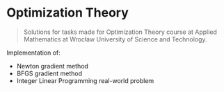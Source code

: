 # Optimization Theory

> Solutions for tasks made for Optimization Theory course at Applied Mathematics  at Wrocław University of Science and Technology.

Implementation of:
* Newton gradient method
* BFGS gradient method
* Integer Linear Programming real-world problem
